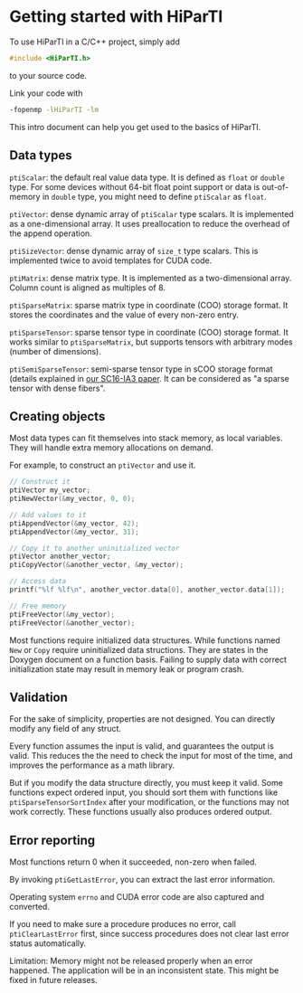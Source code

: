 Getting started with HiParTI
===========================


To use HiParTI in a C/C++ project, simply add
```c
#include <HiParTI.h>
```
to your source code.

Link your code with
```sh
-fopenmp -lHiParTI -lm
```

This intro document can help you get used to the basics of HiParTI.


Data types
----------

`ptiScalar`: the default real value data type. It is defined as `float` or `double` type. For some devices without 64-bit float point support or data is out-of-memory in `double` type, you might need to define `ptiScalar` as `float`.

`ptiVector`: dense dynamic array of `ptiScalar` type scalars. It is implemented as a one-dimensional array. It uses preallocation to reduce the overhead of the append operation.

`ptiSizeVector`: dense dynamic array of `size_t` type scalars. This is implemented twice to avoid templates for CUDA code.

`ptiMatrix`: dense matrix type. It is implemented as a two-dimensional array. Column count is aligned as multiples of 8.

`ptiSparseMatrix`: sparse matrix type in coordinate (COO) storage format. It stores the coordinates and the value of every non-zero entry.

`ptiSparseTensor`: sparse tensor type in coordinate (COO) storage format. It works similar to `ptiSparseMatrix`, but supports tensors with arbitrary modes (number of dimensions).

`ptiSemiSparseTensor`: semi-sparse tensor type in sCOO storage format (details explained in [our SC16-IA3 paper](http://fruitfly1026.github.io/static/files/sc16-ia3.pdf). It can be considered as "a sparse tensor with dense fibers".


Creating objects
----------------

Most data types can fit themselves into stack memory, as local variables. They will handle extra memory allocations on demand.

For example, to construct an `ptiVector` and use it.

```c
// Construct it
ptiVector my_vector;
ptiNewVector(&my_vector, 0, 0);

// Add values to it
ptiAppendVector(&my_vector, 42);
ptiAppendVector(&my_vector, 31);

// Copy it to another uninitialized vector
ptiVector another_vector;
ptiCopyVector(&another_vector, &my_vector);

// Access data
printf("%lf %lf\n", another_vector.data[0], another_vector.data[1]);

// Free memory
ptiFreeVector(&my_vector);
ptiFreeVector(&another_vector);
```

Most functions require initialized data structures. While functions named `New` or `Copy` require uninitialized data structions. They are states in the Doxygen document on a function basis. Failing to supply data with correct initialization state may result in memory leak or program crash.


Validation
----------

For the sake of simplicity, properties are not designed. You can directly modify any field of any struct.

Every function assumes the input is valid, and guarantees the output is valid. This reduces the the need to check the input for most of the time, and improves the performance as a math library.

But if you modify the data structure directly, you must keep it valid. Some functions expect ordered input, you should sort them with functions like `ptiSparseTensorSortIndex` after your modification, or the functions may not work correctly. These functions usually also produces ordered output.


Error reporting
---------------

Most functions return 0 when it succeeded, non-zero when failed.

By invoking `ptiGetLastError`, you can extract the last error information.

Operating system `errno` and CUDA error code are also captured and converted.

If you need to make sure a procedure produces no error, call `ptiClearLastError` first, since success procedures does not clear last error status automatically.

Limitation: Memory might not be released properly when an error happened. The application will be in an inconsistent state. This might be fixed in future releases.

